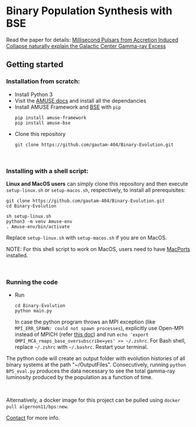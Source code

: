 # Binary Population Synthesis with BSE

Read the paper for details: [Millisecond Pulsars from Accretion Induced Collapse naturally explain the Galactic Center Gamma-ray Excess](https://arxiv.org/abs/2106.00222)

## Getting started
<!-- * *Linux users can install this repository as a package by executing `pip install git+https://github.com/gautam-404/Binary-Evolution.git`* -->


### Installation from scratch:
* Install Python 3
* Visit the [AMUSE docs](https://amuse.readthedocs.io/en/latest/install/howto-install-AMUSE.html) and install all the dependancies
* Install AMUSE Framework and [BSE](https://amuse.readthedocs.io/en/latest/reference/available-codes.html#bse) with `pip`
    <br> 
    ```
    pip install amuse-framework
    pip install amuse-bse
    ```
* Clone this repository
    ```
    git clone https://github.com/gautam-404/Binary-Evolution.git
    ```

<br>

### Installing with a shell script:
**Linux and MacOS users** can simply clone this repository and then execute `setup-linux.sh` or `setup-macos.sh`, respectively, to install all prerequisites:
```
git clone https://github.com/gautam-404/Binary-Evolution.git
cd Binary-Evolution
```
```
sh setup-linux.sh
python3 -m venv Amuse-env
. Amuse-env/bin/activate
```
Replace `setup-linux.sh` with `setup-macos.sh` if you are on MacOS.

NOTE: For this shell script to work on MacOS, users need to have [MacPorts](https://www.macports.org/) installed.

<br>

### Running the code
* Run 
    ```
    cd Binary-Evolution
    python main.py
    ```
    In case the python program throws an MPI exception (like `MPI_ERR_SPAWN: could not spawn processes`), explicitly use Open-MPI instead of MPICH (refer [this doc](https://amuse.readthedocs.io/en/latest/install/howto-install-AMUSE.html)) and run `echo 'export OMPI_MCA_rmaps_base_oversubscribe=yes' >> ~/.zshrc`. For Bash shell, replace `~/.zshrc` with `~/.bashrc`. Restart your terminal.
    
    
The python code will create an output folder with evolution histories of all binary systems at the path "~/OutputFiles". Consecutively, running `python BPS_eval.py` produces the data necessary to see the total gamma-ray luminosity produced by the population as a function of time. 

<br>

Alternatively, a docker image for this project can be pulled using `docker pull algernon11/bps:new`. 

[Contact](mailto:gautam.anuj.1195@gmail.com) for more info.
